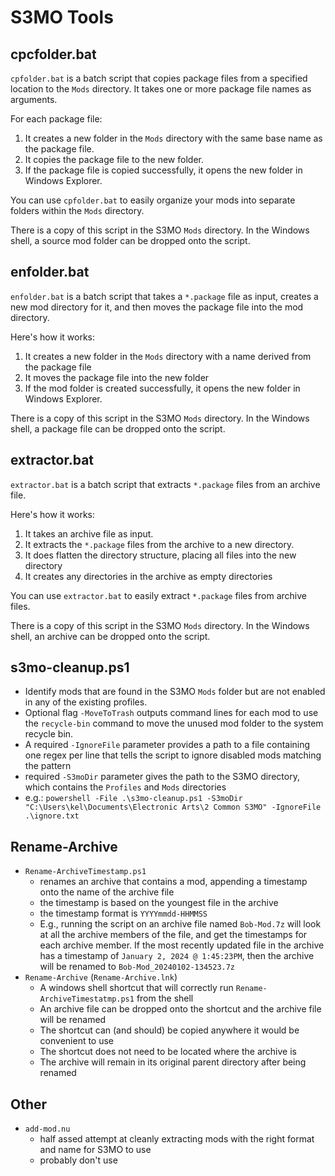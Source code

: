 # S3MO Tools

## cpcfolder.bat

`cpfolder.bat` is a batch script that copies package files from a specified location to the `Mods` directory.
It takes one or more package file names as arguments.

For each package file:

1. It creates a new folder in the `Mods` directory with the same base name as the package file.
2. It copies the package file to the new folder.
3. If the package file is copied successfully, it opens the new folder in Windows Explorer.

You can use `cpfolder.bat` to easily organize your mods into separate folders within the `Mods` directory.

There is a copy of this script in the S3MO `Mods` directory. In the Windows shell,
a source mod folder can be dropped onto the script.

## enfolder.bat

`enfolder.bat` is a batch script that takes a `*.package` file as input, creates a new mod directory for it, and then moves the package file into the mod directory.

Here's how it works:

1. It creates a new folder in the `Mods` directory with a name derived from the package file
2. It moves the package file into the new folder
3. If the mod folder is created successfully, it opens the new folder in Windows Explorer.

There is a copy of this script in the S3MO `Mods` directory. In the Windows shell,
a package file can be dropped onto the script.

## extractor.bat

`extractor.bat` is a batch script that extracts `*.package` files from an archive file.

Here's how it works:

1. It takes an archive file as input.
2. It extracts the `*.package` files from the archive to a new directory.
3. It does flatten the directory structure, placing all files into the new directory
4. It creates any directories in the archive as empty directories

You can use `extractor.bat` to easily extract `*.package` files from archive files.

There is a copy of this script in the S3MO `Mods` directory. In the Windows shell,
an archive can be dropped onto the script.

## s3mo-cleanup.ps1

- Identify mods that are found in the S3MO `Mods` folder but are not enabled in any of the existing profiles.
- Optional flag `-MoveToTrash` outputs command lines for each mod to use the `recycle-bin` command to move the unused mod folder to the system recycle bin.
- A required `-IgnoreFile` parameter provides a path to a file containing one regex per line that tells the script to ignore disabled mods matching the pattern
- required `-S3moDir` parameter gives the path to the S3MO directory, which contains the `Profiles` and `Mods` directories
- e.g.: `powershell -File .\s3mo-cleanup.ps1 -S3moDir "C:\Users\kel\Documents\Electronic Arts\2 Common S3MO" -IgnoreFile .\ignore.txt`

## Rename-Archive

- `Rename-ArchiveTimestamp.ps1`
	- renames an archive that contains a mod, appending a timestamp onto the name of the archive file
	- the timestamp is based on the youngest file in the archive
	- the timestamp format is `YYYYmmdd-HHMMSS`
	- E.g., running the script on an archive file named `Bob-Mod.7z` will look at all the archive members of the file, and get the timestamps for each archive member. If the most recently updated file in the archive has a timestamp of `January 2, 2024 @ 1:45:23PM`, then the archive will be renamed to `Bob-Mod_20240102-134523.7z`
- `Rename-Archive` (`Rename-Archive.lnk`)
	- A windows shell shortcut that will correctly run `Rename-ArchiveTimestatmp.ps1` from the shell
	- An archive file can be dropped onto the shortcut and the archive file will be renamed
	- The shortcut can (and should) be copied anywhere it would be convenient to use
	- The shortcut does not need to be located where the archive is
	- The archive will remain in its original parent directory after being renamed


## Other

- `add-mod.nu`
  - half assed attempt at cleanly extracting mods with the right format and name for S3MO to use
  - probably don't use
